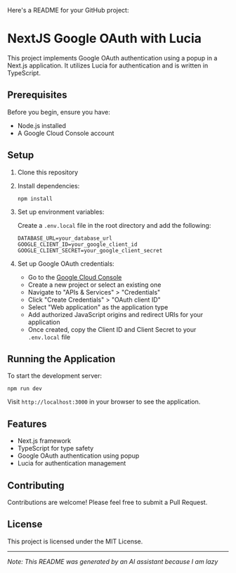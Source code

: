 Here's a README for your GitHub project:

# NextJS Google OAuth with Lucia

This project implements Google OAuth authentication using a popup in a Next.js application. It utilizes Lucia for authentication and is written in TypeScript.

## Prerequisites

Before you begin, ensure you have:

- Node.js installed
- A Google Cloud Console account

## Setup

1. Clone this repository
2. Install dependencies:
   ```
   npm install
   ```

3. Set up environment variables:

   Create a `.env.local` file in the root directory and add the following:

   ```
   DATABASE_URL=your_database_url
   GOOGLE_CLIENT_ID=your_google_client_id
   GOOGLE_CLIENT_SECRET=your_google_client_secret
   ```

4. Set up Google OAuth credentials:
   - Go to the [Google Cloud Console](https://console.cloud.google.com/)
   - Create a new project or select an existing one
   - Navigate to "APIs & Services" > "Credentials"
   - Click "Create Credentials" > "OAuth client ID"
   - Select "Web application" as the application type
   - Add authorized JavaScript origins and redirect URIs for your application
   - Once created, copy the Client ID and Client Secret to your `.env.local` file

## Running the Application

To start the development server:

```
npm run dev
```

Visit `http://localhost:3000` in your browser to see the application.

## Features

- Next.js framework
- TypeScript for type safety
- Google OAuth authentication using popup
- Lucia for authentication management

## Contributing

Contributions are welcome! Please feel free to submit a Pull Request.

## License

This project is licensed under the MIT License.

---

*Note: This README was generated by an AI assistant because I am lazy*